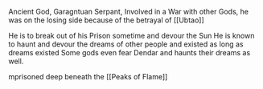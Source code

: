 Ancient God, Garagntuan Serpant, Involved in a War with other Gods, he was on the losing side because of the betrayal of [[Ubtao]]

He is to break out of his Prison sometime and devour the Sun
He is known to haunt and devour the dreams of other people and existed as long as dreams existed
Some gods even fear Dendar and haunts their dreams as well.

mprisoned deep beneath the [[Peaks of Flame]]